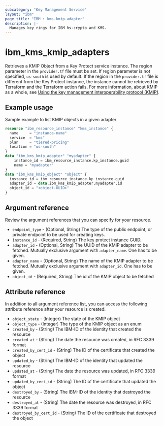 ```yaml
---
subcategory: "Key Management Service"
layout: "ibm"
page_title: "IBM : kms-kmip-adapter"
description: |-
  Manages key rings for IBM hs-crypto and KMS.
---
```


# ibm_kms_kmip_adapters
Retrieves a KMIP Object from a Key Protect service instance. The region parameter in the `provider.tf` file must be set. If region parameter is not specified, `us-south` is used by default. If the region in the `provider.tf` file is different from the Key Protect instance, the instance cannot be retrieved by  Terraform and the  Terraform action fails.
For more information, about KMIP as a whole, see [Using the key management interoperability protocol (KMIP)](https://cloud.ibm.com/docs/key-protect?topic=key-protect-kmip&interface=ui).


## Example usage 
Sample example to list KMIP objects in a given adapter

```terraform
resource "ibm_resource_instance" "kms_instance" {
  name     = "instance-name"
  service  = "kms"
  plan     = "tiered-pricing"
  location = "us-south"
}
data "ibm_kms_kmip_adapter" "myadapter" {
    instance_id = ibm_resource_instance.kp_instance.guid
    name = "myadapter"
}
data "ibm_kms_kmip_object" "object" {
  instance_id = ibm_resource_instance.kp_instance.guid
  adapter_id = data.ibm_kms_kmip_adapter.myadapter.id
  object_id = "<object-UUID>"
}
```


## Argument reference
Review the argument references that you can specify for your resource. 

- `endpoint_type` - (Optional, String) The type of the public endpoint, or private endpoint to be used for creating keys.
- `instance_id` - (Required, String) The key protect instance GUID.
- `adapter_id` - (Optional, String) The UUID of the KMIP adapter to be fetched. Mutually exclusive argument with `adapter_name`. One has to be given.
- `adapter_name` - (Optional, String) The name of the KMIP adapter to be fetched. Mutually exclusive argument with `adapter_id`. One has to be given.
- `object_id` - (Required, String) The id of the KMIP object to be fetched

## Attribute reference
In addition to all argument reference list, you can access the following attribute reference after your resource is created.

- `object_state` - (Integer) The state of the KMIP object
- `object_type` - (Integer) The type of the KMIP object as an enum
- `created_by` - (String) The IBM-ID of the identity that created the resource
- `created_at` - (String) The date the resource was created, in RFC 3339 format
- `created_by_cert_id` - (String) The ID of the certificate that created the object
- `updated_by` - (String) The IBM-ID of the identity that updated the resource
- `updated_at` - (String) The date the resource was updated, in RFC 3339 format
- `updated_by_cert_id` - (String) The ID of the certificate that updated the object
- `destroyed_by` - (String) The IBM-ID of the identity that destroyed the resource
- `destroyed_at` - (String) The date the resource was destroyed, in RFC 3339 format
- `destroyed_by_cert_id` - (String) The ID of the certificate that destroyed the object